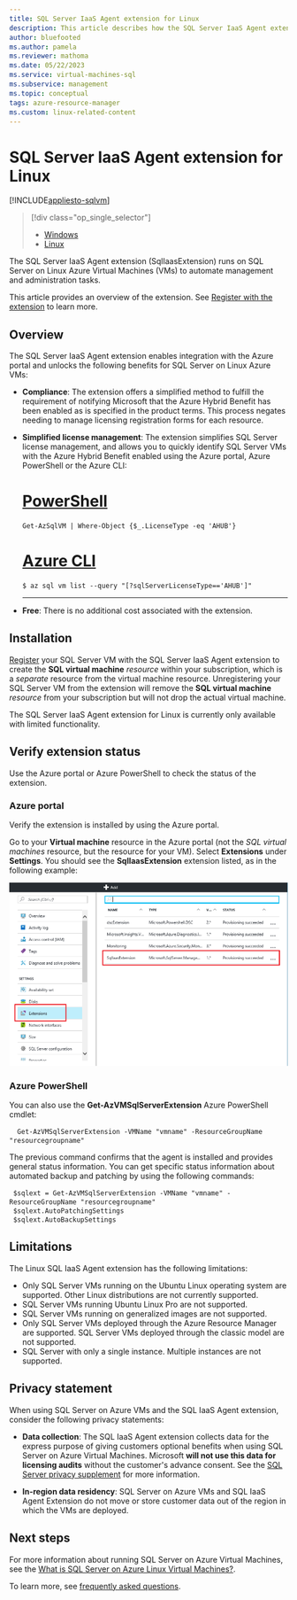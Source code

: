 ```yaml
---
title: SQL Server IaaS Agent extension for Linux
description: This article describes how the SQL Server IaaS Agent extension helps automate management specific administration tasks of SQL Server on Linux Azure VMs.
author: bluefooted
ms.author: pamela
ms.reviewer: mathoma
ms.date: 05/22/2023
ms.service: virtual-machines-sql
ms.subservice: management
ms.topic: conceptual
tags: azure-resource-manager
ms.custom: linux-related-content
---
```

# SQL Server IaaS Agent extension for Linux
[!INCLUDE[appliesto-sqlvm](../../includes/appliesto-sqlvm.md)]

> [!div class="op_single_selector"]
> * [Windows](../windows/sql-server-iaas-agent-extension-automate-management.md)
> * [Linux](sql-server-iaas-agent-extension-linux.md)

The SQL Server IaaS Agent extension (SqlIaasExtension) runs on SQL Server on Linux Azure Virtual Machines (VMs) to automate management and administration tasks. 

This article provides an overview of the extension. See [Register with the extension](sql-iaas-agent-extension-register-vm-linux.md) to learn more. 


## Overview

The SQL Server IaaS Agent extension enables integration with the Azure portal and unlocks the following benefits for SQL Server on Linux Azure VMs: 

- **Compliance**: The extension offers a simplified method to fulfill the requirement of notifying Microsoft that the Azure Hybrid Benefit has been enabled as is specified in the product terms. This process negates needing to manage licensing registration forms for each resource.  

- **Simplified license management**: The extension simplifies SQL Server license management, and allows you to quickly identify SQL Server VMs with the Azure Hybrid Benefit enabled using the Azure portal, Azure PowerShell or the Azure CLI: 

   # [PowerShell](#tab/azure-powershell)

   ```powershell-interactive
   Get-AzSqlVM | Where-Object {$_.LicenseType -eq 'AHUB'}
   ```

   # [Azure CLI](#tab/azure-cli)

   ```azurecli-interactive
   $ az sql vm list --query "[?sqlServerLicenseType=='AHUB']"
   ```
   ---

- **Free**: There is no additional cost associated with the extension. 



## Installation

[Register](sql-iaas-agent-extension-register-vm-linux.md) your SQL Server VM with the SQL Server IaaS Agent extension to create the **SQL virtual machine** _resource_ within your subscription, which is a _separate_ resource from the virtual machine resource. Unregistering your SQL Server VM from the extension will remove the **SQL virtual machine** _resource_ from your subscription but will not drop the actual virtual machine.

The SQL Server IaaS Agent extension for Linux is currently only available with limited functionality. 


## Verify extension status

Use the Azure portal or Azure PowerShell to check the status of the extension. 

### Azure portal

Verify the extension is installed by using the Azure portal. 

Go to your **Virtual machine** resource in the Azure portal (not the *SQL virtual machines* resource, but the resource for your VM). Select **Extensions** under **Settings**. You should see the **SqlIaasExtension** extension listed, as in the following example: 

![Check the Status of the SQL Server IaaS Agent extension SqlIaaSExtension in the Azure portal](../windows/media/sql-server-iaas-agent-extension-automate-management/azure-rm-sql-server-iaas-agent-portal.png)


### Azure PowerShell

You can also use the **Get-AzVMSqlServerExtension** Azure PowerShell cmdlet:

```powershell-interactive
  Get-AzVMSqlServerExtension -VMName "vmname" -ResourceGroupName "resourcegroupname"
```

The previous command confirms that the agent is installed and provides general status information. You can get specific status information about automated backup and patching by using the following commands:

```powershell-interactive
 $sqlext = Get-AzVMSqlServerExtension -VMName "vmname" -ResourceGroupName "resourcegroupname"
 $sqlext.AutoPatchingSettings
 $sqlext.AutoBackupSettings
```

## Limitations

The Linux SQL IaaS Agent extension has the following limitations: 

- Only SQL Server VMs running on the Ubuntu Linux operating system are supported. Other Linux distributions are not currently supported.
- SQL Server VMs running Ubuntu Linux Pro are not supported.
- SQL Server VMs running on generalized images are not supported.
- Only SQL Server VMs deployed through the Azure Resource Manager are supported. SQL Server VMs deployed through the classic model are not supported. 
- SQL Server with only a single instance. Multiple instances are not supported. 

## <a id="in-region-data-residency"></a> Privacy statement

When using SQL Server on Azure VMs and the SQL IaaS Agent extension, consider the following privacy statements: 

- **Data collection**:  The SQL IaaS Agent extension collects data for the express purpose of giving customers optional benefits when using SQL Server on Azure Virtual Machines. Microsoft **will not use this data for licensing audits** without the customer's advance consent. See the [SQL Server privacy supplement](/sql/sql-server/sql-server-privacy#non-personal-data) for more information.

- **In-region data residency**: SQL Server on Azure VMs and SQL IaaS Agent Extension do not move or store customer data out of the region in which the VMs are deployed. 


## Next steps

For more information about running SQL Server on Azure Virtual Machines, see the [What is SQL Server on Azure Linux Virtual Machines?](sql-server-on-linux-vm-what-is-iaas-overview.md).

To learn more, see [frequently asked questions](frequently-asked-questions-faq.yml).

